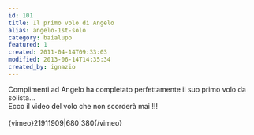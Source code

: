 ```yaml
---
id: 101
title: Il primo volo di Angelo
alias: angelo-1st-solo
category: baialupo
featured: 1
created: 2011-04-14T09:33:03
modified: 2013-06-14T14:35:34
created_by: ignazio
---
```

<p>
 Complimenti ad Angelo ha completato perfettamente il suo primo volo da solista...
 <br/>
 Ecco il video del volo che non scorderà mai !!!
 <br/>
 <br/>
 {vimeo}21911909|680|380{/vimeo}
</p>

